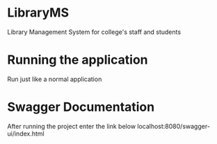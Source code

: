 # LibraryMS
Library Management System for college's staff and students

# Running the application
Run just like a normal application

# Swagger Documentation
After running the project enter the link below
localhost:8080/swagger-ui/index.html
